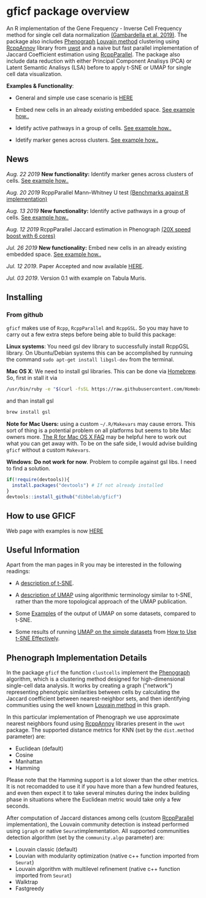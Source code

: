 # gficf package overview

An R implementation of the 
Gene Frequency - Inverse Cell Frequency method for single cell data
normalization [(Gambardella et al. 2019)](https://www.frontiersin.org/articles/10.3389/fgene.2019.00734/abstract).
The package also includes [Phenograph](https://www.cell.com/cell/fulltext/S0092-8674(15)00637-6)
[Louvain method](https://sites.google.com/site/findcommunities/)
clustering using [RcppAnnoy](https://cran.r-project.org/package=RcppAnnoy) library
from [uwot](https://github.com/jlmelville/uwot) and a naive but fast parallel implementation
of Jaccard Coefficient estimation using [RcppParallel](https://cran.r-project.org/package=RcppParallel).
The package also include data reduction with either Principal Component Analisys (PCA) or
Latent Semantic Analisys (LSA) before to apply t-SNE or UMAP for single cell data visualization.   

**Examples & Functionality**:
* General and simple use case scenario is [HERE](https://jeky82.github.io/gficf_example.html)

* Embed new cells in an already existing embedded space. [See example how..](https://jeky82.github.io/gficf_example.html#how-to-embedd-new-cells-in-an-existing-space)

* Idetify active pathways in a group of cells. [See example how..](https://jeky82.github.io/gficf_example.html#how-to-perform-gsea-to-identify-active-pathways-in-each-cluster)

* Idetify marker genes across clusters. [See example how..](https://jeky82.github.io/gficf_example.html#find-marker-genes)

## News
*Aug. 22 2019* **New functionality:** Identify marker genes across clusters of cells. [See example how..](https://jeky82.github.io/gficf_example.html#find-marker-genes)

*Aug. 20 2019* RcppParallel Mann–Whitney U test [(Benchmarks against R implementation)](https://jeky82.github.io/2019/08/20/MannWhitney.html) 

*Aug. 13 2019* **New functionality:** Identify active pathways in a group of cells. [See example how..](https://jeky82.github.io/gficf_example.html#how-to-perform-gsea-to-identify-active-pathways-in-each-cluster)

*Aug. 12 2019* RcppParallel Jaccard estimation in Phenograph [(20X speed boost with 6 cores)](https://jeky82.github.io/2019/08/12/parallel_JC_benchmarks.html) 

*Jul. 26 2019* **New functionality:** Embed new cells in an already existing embedded space. [See example how..](https://jeky82.github.io/gficf_example.html#how-to-embedd-new-cells-in-an-existing-space)

*Jul. 12 2019*. Paper Accepted and now available [HERE](https://www.frontiersin.org/articles/10.3389/fgene.2019.00734/abstract).

*Jul. 03 2019*. Version 0.1 with example on Tabula Muris.


## Installing

### From github

`gficf` makes use of `Rcpp`, `RcppParallel` and `RcppGSL`. So you may have to carry out
a few extra steps before being able to build this package:

**Linux systems**: You need gsl dev library to successfully install RcppGSL library.
On Ubuntu/Debian systems this can be accomplished by runnuing the command `sudo apt-get install libgsl-dev` from the terminal.

**Mac OS X**: We need to install gsl libraries. This can be done via [Homebrew](https://brew.sh/). So, first in stall it via
```bash
/usr/bin/ruby -e "$(curl -fsSL https://raw.githubusercontent.com/Homebrew/install/master/install)"
```
and than install gsl
```bash
brew install gsl
```
**Note for Mac Users:** using a custom `~/.R/Makevars` may cause errors.
This sort of thing is a potential problem on all platforms but seems to bite
Mac owners more. [The R for Mac OS X FAQ](https://cran.r-project.org/bin/macosx/RMacOSX-FAQ.html#Installation-of-source-packages)
may be helpful here to work out what you can get away with. To be on the safe
side, I would advise building `gficf` without a custom `Makevars`.

**Windows**: **Do not work for now**. Problem to compile against gsl libs. I need to find a solution.

```R
if(!require(devtools)){
  install.packages("devtools") # If not already installed
}
devtools::install_github("dibbelab/gficf")
```

## How to use GFICF
Web page with examples is now [HERE](https://jeky82.github.io/gficf_example.html)


## Useful Information

Apart from the man pages in R you may be interested in the following readings:

* A [description of t-SNE](https://lvdmaaten.github.io/tsne/).

* A [description of UMAP](https://jlmelville.github.io/uwot/umap-for-tsne.html)
using algorithmic terminology similar to t-SNE, rather than the more topological
approach of the UMAP publication.

* Some [Examples](https://jlmelville.github.io/uwot/umap-examples.html) of the 
output of UMAP on some datasets, compared to t-SNE. 

* Some results of running 
[UMAP on the simple datasets](https://jlmelville.github.io/uwot/umap-simple.html) 
from [How to Use t-SNE Effectively](https://distill.pub/2016/misread-tsne/).


## Phenograph Implementation Details
In the package `gficf` the function `clustcells` implement the [Phenograph](https://www.cell.com/cell/fulltext/S0092-8674(15)00637-6) algorithm,
which is a clustering method designed for high-dimensional single-cell data analysis. It works by creating a graph ("network") representing phenotypic similarities between cells by calculating the Jaccard coefficient between nearest-neighbor sets, and then identifying communities using the well known [Louvain method](https://sites.google.com/site/findcommunities/) in this graph. 

In this particular implementation of Phenograph we use approximate nearest neighbors found using [RcppAnnoy](https://cran.r-project.org/package=RcppAnnoy)
libraries present in the `uwot` package. The supported distance metrics for KNN (set by the `dist.method` parameter) are:

* Euclidean (default)
* Cosine
* Manhattan
* Hamming

Please note that the Hamming support is a lot slower than the
other metrics. It is not recomadded to use it if you have more than a few hundred
features, and even then expect it to take several minutes during the index 
building phase in situations where the Euclidean metric would take only a few
seconds.

After computation of Jaccard distances among cells (custom [RcppParallel](https://cran.r-project.org/package=RcppParallel) implementation), the Louvain community detection is instead performed using `igraph` or native `Seurat`implementation.
All supported communities detection algorithm (set by the `community.algo` parameter) are:

* Louvain classic (default)
* Louvian with modularity optimization (native c++ function imported from `Seurat`)
* Louvain algorithm with multilevel refinement (native c++ function imported from `Seurat`)
* Walktrap
* Fastgreedy

